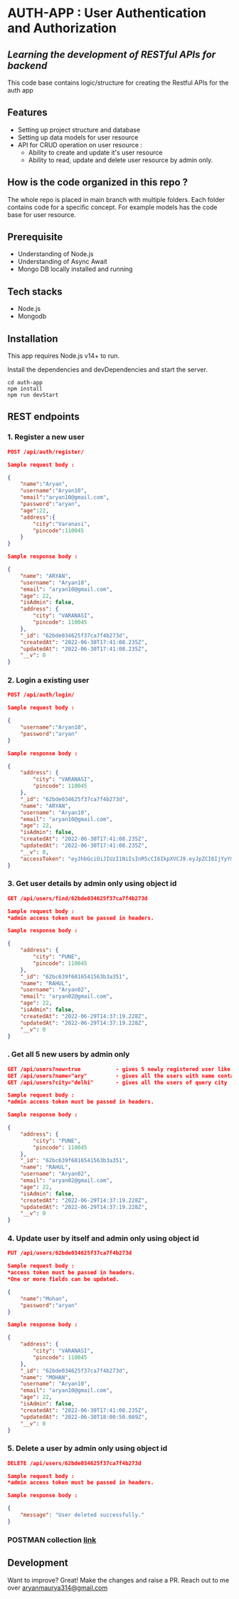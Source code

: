 # AUTH-APP : User Authentication and Authorization
## *Learning the development of RESTful APIs for backend*
This code base contains logic/structure for creating the Restful APIs for the auth app

## Features
- Setting up project structure and database
- Setting up data models for user resource
- API for CRUD operation on user resource :
  - Ability to create and update it's user resource
  - Ability to read, update and delete user resource by admin only.
## How is the code organized in this repo ?
The whole repo is placed in main branch with multiple folders. 
Each folder contains code for a specific concept.
For example models has the code base for user resource. 


## Prerequisite
- Understanding of Node.js
- Understanding of Async Await
- Mongo DB locally installed and running
## Tech stacks
- Node.js
- Mongodb
## Installation
This app requires Node.js v14+ to run.

Install the dependencies and devDependencies and start the server.
```
cd auth-app
npm install
npm run devStart
```
## REST endpoints
### 1. Register a new user
```json
POST /api/auth/register/

Sample request body :

{
    "name":"Aryan",
    "username":"Aryan10",
    "email":"aryan10@gmail.com",
    "password":"aryan",
    "age":22,
    "address":{
        "city":"Varanasi",
        "pincode":110045
    }
}

Sample response body :

{
    "name": "ARYAN",
    "username": "Aryan10",
    "email": "aryan10@gmail.com",
    "age": 22,
    "isAdmin": false,
    "address": {
        "city": "VARANASI",
        "pincode": 110045
    },
    "_id": "62bde034625f37ca7f4b273d",
    "createdAt": "2022-06-30T17:41:08.235Z",
    "updatedAt": "2022-06-30T17:41:08.235Z",
    "__v": 0
}
```
### 2. Login a existing user
```json
POST /api/auth/login/

Sample request body :

{
    "username":"Aryan10",
    "password":"aryan"
}

Sample response body :

{
    "address": {
        "city": "VARANASI",
        "pincode": 110045
    },
    "_id": "62bde034625f37ca7f4b273d",
    "name": "ARYAN",
    "username": "Aryan10",
    "email": "aryan10@gmail.com",
    "age": 22,
    "isAdmin": false,
    "createdAt": "2022-06-30T17:41:08.235Z",
    "updatedAt": "2022-06-30T17:41:08.235Z",
    "__v": 0,
    "accessToken": "eyJhbGciOiJIUzI1NiIsInR5cCI6IkpXVCJ9.eyJpZCI6IjYyYmRlMDM0NjI1ZjM3Y2E3ZjRiMjczZCIsImlzQWRtaW4iOmZhbHNlLCJpYXQiOjE2NTY2MTE5MzMsImV4cCI6MTY1NjYxNTUzM30.aC8suY6QjStX29FeO392_kOdzOaqg_xS9kNwuHgJcd0"
}
```

### 3. Get user details by admin only using object id
```json
GET /api/users/find/62bde034625f37ca7f4b273d

Sample request body :
*admin access token must be passed in headers.

Sample response body :

{
    "address": {
        "city": "PUNE",
        "pincode": 110045
    },
    "_id": "62bc639f6016541563b3a351",
    "name": "RAHUL",
    "username": "Aryan02",
    "email": "aryan02@gmail.com",
    "age": 22,
    "isAdmin": false,
    "createdAt": "2022-06-29T14:37:19.228Z",
    "updatedAt": "2022-06-29T14:37:19.228Z",
    "__v": 0
}
```

### . Get all 5 new users by admin only
```json
GET /api/users?new=true           - gives 5 newly registered user like this
GET /api/users?name="ary"         - gives all the users with name containing query letters
GET /api/users?city="delhi"       - gives all the users of query city

Sample request body :
*admin access token must be passed in headers.

Sample response body :

{
    "address": {
        "city": "PUNE",
        "pincode": 110045
    },
    "_id": "62bc639f6016541563b3a351",
    "name": "RAHUL",
    "username": "Aryan02",
    "email": "aryan02@gmail.com",
    "age": 22,
    "isAdmin": false,
    "createdAt": "2022-06-29T14:37:19.228Z",
    "updatedAt": "2022-06-29T14:37:19.228Z",
    "__v": 0
}
```
### 4. Update user by itself and admin only using object id
```json
PUT /api/users/62bde034625f37ca7f4b273d

Sample request body :
*access token must be passed in headers.
*One or more fields can be updated.

{
    "name":"Mohan",
    "password":"aryan"
}

Sample response body :

{
    "address": {
        "city": "VARANASI",
        "pincode": 110045
    },
    "_id": "62bde034625f37ca7f4b273d",
    "name": "MOHAN",
    "username": "Aryan10",
    "email": "aryan10@gmail.com",
    "age": 22,
    "isAdmin": false,
    "createdAt": "2022-06-30T17:41:08.235Z",
    "updatedAt": "2022-06-30T18:00:50.089Z",
    "__v": 0
}
```
### 5. Delete a user by admin only using object id
```json
DELETE /api/users/62bde034625f37ca7f4b273d

Sample request body :
*admin access token must be passed in headers.

Sample response body :

{
    "message": "User deleted successfully."
}
```

### POSTMAN collection [link](https://www.getpostman.com/collections/b3f56b7ea21119befd9d)

## Development
Want to improve? Great! Make the changes and raise a PR. Reach out to me over aryanmaurya314@gmail.com
